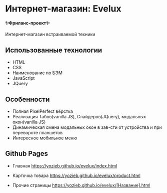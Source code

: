 # Интернет-магазин: Evelux
#### ✨Фриланс-проект✨

Интернет-магазин встраиваемой техники

## Использованные технологии

- HTML
- CSS
- Наименование по БЭМ
- JavaScript
- JQuery

## Особенности
- Полная PixelPerfect вёрстка
- Реализация Табов(vanilla JS), Слайдеров(JQuery), модальных окон(vanilla JS)
- Динамическая смена модальных окон в зав-сти от устройства и при перевороте планшетов
- Интересное мобильное меню

## Github Pages

- Главная
https://yozieb.github.io/evelux/index.html

- Карточка товара
https://yozieb.github.io/evelux/product.html

- Прочие страницы https://yozieb.github.io/evelux/[Название].html
